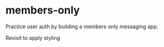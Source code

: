 # members-only

Practice user auth by building a members only messaging app.

Revisit to apply styling

